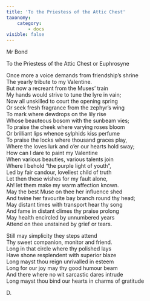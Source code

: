 ```yaml
---
title: 'To the Priestess of the Attic Chest'
taxonomy:
    category:
        - docs
visible: false
---
```


<div class="author">Mr Bond</div>

<span class="title">To the Priestess of the Attic Chest or Euphrosyne</span>

Once more a voice demands from friendship’s shrine  
The yearly tribute to my Valentine.  
But now a recreant from the Muses’ train  
My hands would strive to tune the lyre in vain;  
Now all unskilled to court the opening spring  
Or seek fresh fragrance from the zephyr’s wing  
To mark where dewdrops on the lily rise  
Whose beauteous bosom with the sunbeam vies;  
To praise the cheek where varying roses bloom  
Or brilliant lips whence sylphids kiss perfume  
To praise the locks where thousand graces play,  
Where the loves lurk and o’er our hearts hold sway;  
How can I dare to paint my Valentine  
When various beauties, various talents join  
Where I behold “the purple light of youth”,  
Led by fair candour, loveliest child of truth  
Let then these wishes for my fault alone,  
Ah! let them make my warm affection known.  
May the best Muse on thee her influence shed  
And twine her favourite bay branch round thy head;  
May distant times with transport hear thy song  
And fame in distant climes thy praise prolong  
May health encircled by unnumbered years  
Attend on thee unstained by grief or tears.  
  
Still may simplicity they steps attend  
Thy sweet companion, monitor and friend.  
Long in that circle where thy polished lays  
Have shone resplendent with superior blaze  
Long mayst thou reign unrivalled in esteem  
Long for our joy may thy good humour beam  
And there where no wit sarcastic dares intrude  
Long mayst thou bind our hearts in charms of gratitude  
  
D.